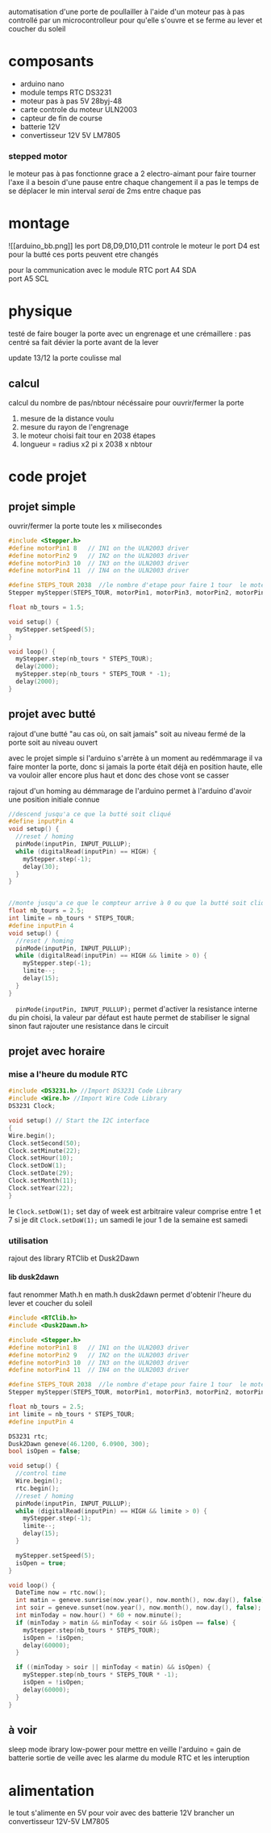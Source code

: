automatisation d'une porte de poullailler à l'aide d'un moteur pas à pas controllé par un microcontrolleur pour qu'elle s'ouvre et se ferme au lever et coucher du soleil

# composants
  - arduino nano
  - module temps RTC DS3231
  - moteur pas à pas 5V 28byj-48 
  - carte controle du moteur ULN2003
  - capteur de fin de course
  - batterie 12V
  - convertisseur 12V 5V LM7805

### stepped motor
le moteur pas à pas fonctionne grace a 2 electro-aimant pour faire tourner l'axe il a besoin d'une pause entre chaque changement il a pas le temps de se déplacer le min interval *serai* de 2ms entre chaque pas

# montage

![[arduino_bb.png]]
les port D8,D9,D10,D11 controle le moteur
le port D4 est pour la butté
ces ports peuvent etre changés

pour la communication avec le module RTC
port A4 SDA  
port A5 SCL

# physique
testé  de faire bouger la porte avec un engrenage et une crémaillere :
pas centré sa fait dévier la porte avant de la lever

update 13/12 la porte coulisse mal 

## calcul 
calcul du nombre de pas/nbtour nécéssaire pour ouvrir/fermer la porte
1. mesure de la distance voulu
2. mesure du rayon de l'engrenage
3. le moteur choisi fait  tour en 2038 étapes
4. longueur = radius x2 pi x 2038 x nbtour

# code projet 
## projet simple
ouvrir/fermer la porte toute les x milisecondes

```c++
#include <Stepper.h>
#define motorPin1 8   // IN1 on the ULN2003 driver
#define motorPin2 9   // IN2 on the ULN2003 driver
#define motorPin3 10  // IN3 on the ULN2003 driver
#define motorPin4 11  // IN4 on the ULN2003 driver

#define STEPS_TOUR 2038  //le nombre d'etape pour faire 1 tour  le moteur en full-step mode fait 2048 en half step mode 4096
Stepper myStepper(STEPS_TOUR, motorPin1, motorPin3, motorPin2, motorPin4);

float nb_tours = 1.5;

void setup() {
  myStepper.setSpeed(5);
}

void loop() {
  myStepper.step(nb_tours * STEPS_TOUR);
  delay(2000);
  myStepper.step(nb_tours * STEPS_TOUR * -1);
  delay(2000);
}
```

## projet avec butté
rajout d'une butté "au cas où, on sait jamais"
soit au niveau fermé de la porte soit au niveau ouvert 

avec le projet simple	si l'arduino s'arrète à un moment au redémmarage il va faire monter la porte, donc si jamais la porte était déjà en position haute, elle va vouloir aller encore plus haut et donc des chose vont se casser

rajout d'un homing au démmarage de l'arduino
permet à l'arduino d'avoir une position initiale connue
```c++
//descend jusqu'a ce que la butté soit cliqué
#define inputPin 4
void setup() {
  //reset / homing
  pinMode(inputPin, INPUT_PULLUP);
  while (digitalRead(inputPin) == HIGH) {
    myStepper.step(-1);
    delay(30);
  }
}


//monte jusqu'a ce que le compteur arrive à 0 ou que la butté soit cliqué
float nb_tours = 2.5;
int limite = nb_tours * STEPS_TOUR;
#define inputPin 4
void setup() {
  //reset / homing
  pinMode(inputPin, INPUT_PULLUP);
  while (digitalRead(inputPin) == HIGH && limite > 0) {
    myStepper.step(-1);
    limite--;
    delay(15);
  }
}

```

`  pinMode(inputPin, INPUT_PULLUP);` 
permet d'activer la resistance interne du pin choisi, la valeur par défaut est haute
permet de stabiliser le signal
sinon faut rajouter une resistance dans le circuit 

## projet avec horaire
### mise a l'heure du module RTC

```c++
#include <DS3231.h> //Import DS3231 Code Library
#include <Wire.h> //Import Wire Code Library
DS3231 Clock;

void setup() // Start the I2C interface
{
Wire.begin();
Clock.setSecond(50);
Clock.setMinute(22);
Clock.setHour(10);
Clock.setDoW(1); 
Clock.setDate(29); 
Clock.setMonth(11);
Clock.setYear(22); 
}
```

le `Clock.setDoW(1);` set day of week est arbitraire
valeur comprise entre 1 et 7
si je dit  `Clock.setDoW(1);`  un samedi le jour 1 de la semaine est samedi

### utilisation
rajout des library RTClib et Dusk2Dawn

#### lib dusk2dawn 
faut renommer Math.h en math.h
dusk2dawn permet d'obtenir l'heure du lever et coucher du soleil

```c++
#include <RTClib.h>
#include <Dusk2Dawn.h>

#include <Stepper.h>
#define motorPin1 8   // IN1 on the ULN2003 driver
#define motorPin2 9   // IN2 on the ULN2003 driver
#define motorPin3 10  // IN3 on the ULN2003 driver
#define motorPin4 11  // IN4 on the ULN2003 driver

#define STEPS_TOUR 2038  //le nombre d'etape pour faire 1 tour  le moteur en full-step mode fait 2048 en half step mode 4096
Stepper myStepper(STEPS_TOUR, motorPin1, motorPin3, motorPin2, motorPin4);

float nb_tours = 2.5;
int limite = nb_tours * STEPS_TOUR;
#define inputPin 4

DS3231 rtc;
Dusk2Dawn geneve(46.1200, 6.0900, 300);
bool isOpen = false;

void setup() {
  //control time
  Wire.begin();
  rtc.begin();
  //reset / homing
  pinMode(inputPin, INPUT_PULLUP);
  while (digitalRead(inputPin) == HIGH && limite > 0) {
    myStepper.step(-1);
    limite--;
    delay(15);
  }

  myStepper.setSpeed(5);
  isOpen = true;
}

void loop() {
  DateTime now = rtc.now();
  int matin = geneve.sunrise(now.year(), now.month(), now.day(), false);
  int soir = geneve.sunset(now.year(), now.month(), now.day(), false);
  int minToday = now.hour() * 60 + now.minute();
  if (minToday > matin && minToday < soir && isOpen == false) {
    myStepper.step(nb_tours * STEPS_TOUR);
    isOpen = !isOpen;
    delay(60000);
  }

  if ((minToday > soir || minToday < matin) && isOpen) {
    myStepper.step(nb_tours * STEPS_TOUR * -1);
    isOpen = !isOpen;
    delay(60000);
  }
}
```


## à voir 

sleep mode 
ibrary low-power
pour mettre en veille l'arduino = gain de batterie
sortie de veille avec les alarme du module RTC et les interuption 

# alimentation 
le tout s'alimente en 5V
pour voir avec des batterie 12V brancher un convertisseur 12V-5V LM7805